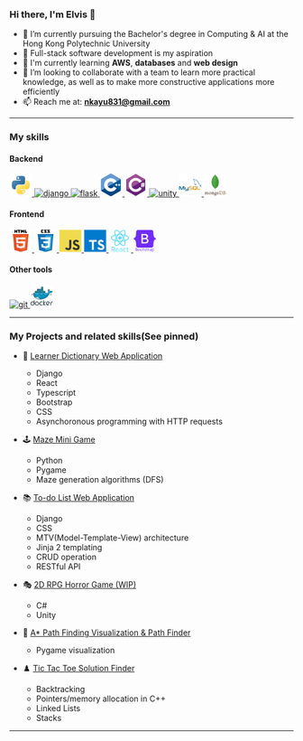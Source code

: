 ### Hi there, I'm Elvis 👋

- 🌱 I’m currently pursuing the Bachelor's degree in Computing & AI at the Hong Kong Polytechnic University <br>
- 🔭 Full-stack software development is my aspiration <br>
- 💭 I'm currently learning **AWS**, **databases** and **web design** <br>
- 👯 I’m looking to collaborate with a team to learn more practical knowledge, as well as to make more constructive applications more efficiently <br>
- 📫 Reach me at: **nkayu831@gmail.com**

---

<h3 align="left">My skills</h3>
<h4>Backend</h4>

<p align="left">
  <a href="https://www.python.org" target="_blank" rel="noreferrer"> <img src="https://raw.githubusercontent.com/devicons/devicon/master/icons/python/python-original.svg" alt="python" width="40" height="40"/> </a>
  <a href="https://www.djangoproject.com/" target="_blank" rel="noreferrer"> <img src="https://cdn.worldvectorlogo.com/logos/django.svg" alt="django" width="40" height="40"/> </a>
  <a href="https://flask.palletsprojects.com/" target="_blank" rel="noreferrer"> <img src="https://www.vectorlogo.zone/logos/pocoo_flask/pocoo_flask-icon.svg" alt="flask" width="40" height="40"/> </a>
  <a href="https://www.w3schools.com/cpp/" target="_blank" rel="noreferrer"> <img src="https://raw.githubusercontent.com/devicons/devicon/master/icons/cplusplus/cplusplus-original.svg" alt="cplusplus" width="40" height="40"/> </a>
  <a href="https://www.w3schools.com/cs/" target="_blank" rel="noreferrer"> <img src="https://raw.githubusercontent.com/devicons/devicon/master/icons/csharp/csharp-original.svg" alt="csharp" width="40" height="40"/> </a> 
  <a href="https://unity.com/" target="_blank" rel="noreferrer"> <img src="https://www.vectorlogo.zone/logos/unity3d/unity3d-icon.svg" alt="unity" width="40" height="40"/> </a>
  <a href="https://www.mysql.com/" target="_blank" rel="noreferrer"> <img src="https://raw.githubusercontent.com/devicons/devicon/master/icons/mysql/mysql-original-wordmark.svg" alt="mysql" width="40" height="40"/> </a>
  <a href="https://www.mongodb.com/" target="_blank" rel="noreferrer"> <img src="https://raw.githubusercontent.com/devicons/devicon/master/icons/mongodb/mongodb-original-wordmark.svg" alt="mongodb" width="40" height="40"/> </a>
</p>

<h4>Frontend</h4>
<a href="https://www.w3.org/html/" target="_blank" rel="noreferrer"> <img src="https://raw.githubusercontent.com/devicons/devicon/master/icons/html5/html5-original-wordmark.svg" alt="html5" width="40" height="40"/> </a>
<a href="https://www.w3schools.com/css/" target="_blank" rel="noreferrer"> <img src="https://raw.githubusercontent.com/devicons/devicon/master/icons/css3/css3-original-wordmark.svg" alt="css3" width="40" height="40"/> </a>
<a href="https://developer.mozilla.org/en-US/docs/Web/JavaScript" target="_blank" rel="noreferrer"> <img src="https://raw.githubusercontent.com/devicons/devicon/master/icons/javascript/javascript-original.svg" alt="javascript" width="40" height="40"/> </a>
<a href="https://www.typescriptlang.org/" target="_blank" rel="noreferrer"> <img src="https://raw.githubusercontent.com/devicons/devicon/master/icons/typescript/typescript-original.svg" alt="typescript" width="40" height="40"/> </a>
<a href="https://reactjs.org/" target="_blank" rel="noreferrer"> <img src="https://raw.githubusercontent.com/devicons/devicon/master/icons/react/react-original-wordmark.svg" alt="react" width="40" height="40"/> </a>
<a href="https://getbootstrap.com" target="_blank" rel="noreferrer"> <img src="https://raw.githubusercontent.com/devicons/devicon/master/icons/bootstrap/bootstrap-plain-wordmark.svg" alt="bootstrap" width="40" height="40"/> </a>

<h4>Other tools</h4>
<a href="https://git-scm.com/" target="_blank" rel="noreferrer"> <img src="https://www.vectorlogo.zone/logos/git-scm/git-scm-icon.svg" alt="git" width="40" height="40"/> </a>
<a href="https://www.docker.com/" target="_blank" rel="noreferrer"> <img src="https://raw.githubusercontent.com/devicons/devicon/master/icons/docker/docker-original-wordmark.svg" alt="docker" width="40" height="40"/> </a>


---

<h3 align="left">My Projects and related skills(See pinned)</h3>

- 📖 [Learner Dictionary Web Application] <br>
  - Django
  - React
  - Typescript
  - Bootstrap
  - CSS
  - Asynchoronous programming with HTTP requests
    
- 🕹️ [Maze Mini Game] <br>
  - Python
  - Pygame
  - Maze generation algorithms (DFS)
    
- 📚 [To-do List Web Application] <br>
  - Django
  - CSS
  - MTV(Model-Template-View) architecture
  - Jinja 2 templating
  - CRUD operation
  - RESTful API
    
- 🎭 [2D RPG Horror Game (WIP)] <br>
  - C#
  - Unity
  
- 🔎 [A* Path Finding Visualization & Path Finder] <br>
  - Pygame visualization
  
- ♟️ [Tic Tac Toe Solution Finder] <br>
  - Backtracking
  - Pointers/memory allocation in C++
  - Linked Lists
  - Stacks

---
[Learner Dictionary Web Application]: https://github.com/ngngka1/Dictionary-webapp
[Maze Mini Game]: https://github.com/ngngka1/Maze-game-public
[To-do List Web Application]: https://github.com/ngngka1/django_todo_app
[2D RPG Horror Game (WIP)]: https://github.com/ngngka1/Abyss-mole-public
[A* Path Finding Visualization & Path Finder]: https://github.com/ngngka1/Astar_path_finding
[Tic Tac Toe Solution Finder]: https://github.com/ngngka1/TicTacToeSolutionpublic

